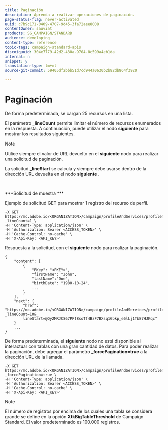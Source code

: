 ```yaml
---
title: Paginación
description: Aprenda a realizar operaciones de paginación.
page-status-flag: never-activated
uuid: c7b9c171-0409-4707-9d45-3fa72aee8008
contentOwner: sauviat
products: SG_CAMPAIGN/STANDARD
audience: developing
content-type: reference
topic-tags: campaign-standard-apis
discoiquuid: 304e7779-42d2-430a-9704-8c599a4eb1da
internal: n
snippet: y
translation-type: tm+mt
source-git-commit: 59405df2bbb51d7cd944a0630b2b82db864f3920

---
```



# Paginación

De forma predeterminada, se cargan 25 recursos en una lista.

El parámetro **_lineCount** permite limitar el número de recursos enumerados en la respuesta.  A continuación, puede utilizar el nodo **siguiente** para mostrar los resultados siguientes.

>[!NOTE]
>
>Utilice siempre el valor de URL devuelto en el **siguiente** nodo para realizar una solicitud de paginación.
>
>La solicitud **_lineStart** se calcula y siempre debe usarse dentro de la dirección URL devuelta en el nodo **siguiente** .

<br/>

***Solicitud de muestra ***

Ejemplo de solicitud GET para mostrar 1 registro del recurso de perfil.

```
-X GET https://mc.adobe.io/<ORGANIZATION>/campaign/profileAndServices/profile?_lineCount=1 \
-H 'Content-Type: application/json' \
-H 'Authorization: Bearer <ACCESS_TOKEN>' \
-H 'Cache-Control: no-cache' \
-H 'X-Api-Key: <API_KEY>'
```

Respuesta a la solicitud, con el **siguiente** nodo para realizar la paginación.

```
{
    "content": [
        {
            "PKey": "<PKEY>",
            "firstName": "John",
            "lastName":"Doe",
            "birthDate": "1980-10-24",
            ...
        }
    ],
    "next": {
        "href": "https://mc.adobe.io/<ORGANIZATION>/campaign/profileAndServices/profile/email?_lineCount=10&_
        lineStart=@Qy2MRJCS67PFf8soTf4BzF7BXsq1Gbkp_e5lLj1TbE7HJKqc"
    }
    ...
}
```

De forma predeterminada, el **siguiente** nodo no está disponible al interactuar con tablas con una gran cantidad de datos. Para poder realizar la paginación, debe agregar el parámetro **_forcePagination=true** a la dirección URL de la llamada.

```
-X GET https://mc.adobe.io/<ORGANIZATION>/campaign/profileAndServices/profile?_forcePagination=true \
-H 'Content-Type: application/json' \
-H 'Authorization: Bearer <ACCESS_TOKEN>' \
-H 'Cache-Control: no-cache' \
-H 'X-Api-Key: <API_KEY>'
```

>[!NOTE]
>
>El número de registros por encima de los cuales una tabla se considera grande se define en la opción **XtkBigTableThreshold** de Campaign Standard. El valor predeterminado es 100.000 registros.
